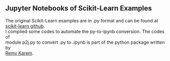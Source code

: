 ## Jupyter Notebooks of Scikit-Learn Examples
The original Scikit-Learn examples are in .py format and can be found at\
[scikit-learn github](https://github.com/scikit-learn/scikit-learn/tree/95d4f0841d57e8b5f6b2a570312e9d832e69debc).\
I complied some codes to automate the py-to-ipynb conversion. The codes of \
module p2j.py to convert .py to .ipynb is part of the python package written by \
[Remy Karem](https://github.com/remykarem/python2jupyter).
